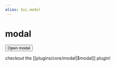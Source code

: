 ```yaml
---
alias: $ui.modal
---
```

# modal

<button class="contrast outline" data-click="$modal.open('modal-example')">Open modal</button>
<!-- Modal -->
<dialog id="modal-example">
  <article>
	<a href="#" class="close" data-click="return $modal.close()"></a>
	<h1>Confirm your action!</h1>
	<p>
	  Cras sit amet maximus risus.<br/>
	  Pellentesque sodales odio sit amet augue finibus pellentesque.<br/><br/> 
	  Nullam finibus risus non semper euismod.
	</p>
	<footer>
	  <button class="secondary" data-click="$modal.close()">
		Cancel
	  </button>
	  <button data-click="$modal.close()">
		Confirm
	  </button>
	</footer>
  </article>
</dialog>

checkout the [[plugins/core/modal|$modal]] plugin!